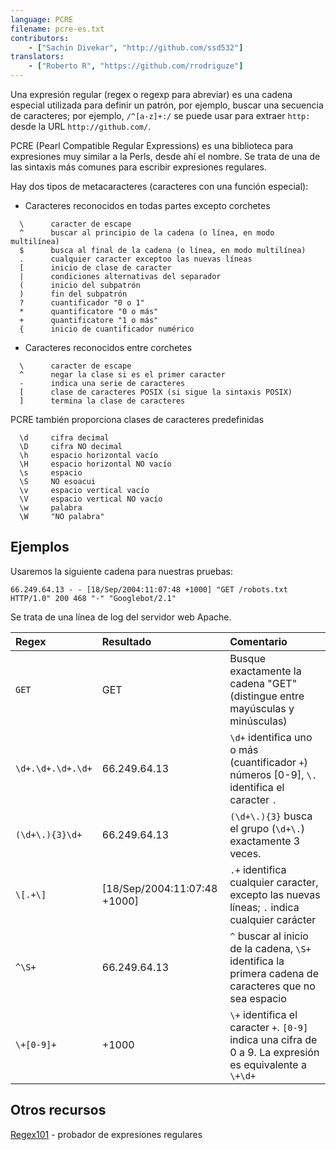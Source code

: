 ```yaml
---
language: PCRE
filename: pcre-es.txt
contributors:
    - ["Sachin Divekar", "http://github.com/ssd532"]
translators:
    - ["Roberto R", "https://github.com/rrodriguze"]
---
```


Una expresión regular (regex o regexp para abreviar) es una cadena especial
utilizada para definir un patrón, por ejemplo, buscar una secuencia de
caracteres; por ejemplo, `/^[a-z]+:/` se puede usar para extraer `http:`
desde la URL `http://github.com/`.

PCRE (Pearl Compatible Regular Expressions) es una biblioteca para expresiones
muy similar a la Perls, desde ahí el nombre. Se trata de una de las sintaxis
más comunes para escribir expresiones regulares.

Hay dos tipos de metacaracteres (caracteres con una función especial):

* Caracteres reconocidos en todas partes excepto corchetes

```
  \      caracter de escape
  ^      buscar al principio de la cadena (o línea, en modo multilínea)
  $      busca al final de la cadena (o línea, en modo multilínea)
  .      cualquier caracter exceptoo las nuevas líneas
  [      inicio de clase de caracter
  |      condiciones alternativas del separador
  (      inicio del subpatrón
  )      fin del subpatrón
  ?      cuantificador "0 o 1"
  *      quantificatore "0 o más"
  +      quantificatore "1 o más"
  {      inicio de cuantificador numérico
```

* Caracteres reconocidos entre corchetes

```
  \      caracter de escape
  ^      negar la clase si es el primer caracter
  -      indica una serie de caracteres
  [      clase de caracteres POSIX (si sigue la sintaxis POSIX)
  ]      termina la clase de caracteres
```

PCRE también proporciona clases de caracteres predefinidas

```
  \d     cifra decimal
  \D     cifra NO decimal
  \h     espacio horizontal vacío
  \H     espacio horizontal NO vacío
  \s     espacio
  \S     NO esoacui
  \v     espacio vertical vacío
  \V     espacio vertical NO vacío
  \w     palabra
  \W     "NO palabra"
```

## Ejemplos

Usaremos la siguiente cadena para nuestras pruebas:

```
66.249.64.13 - - [18/Sep/2004:11:07:48 +1000] "GET /robots.txt HTTP/1.0" 200 468 "-" "Googlebot/2.1"
```

Se trata de una línea de log del servidor web Apache.

| Regex | Resultado          | Comentario |
| :---- | :-------------- | :------ |
| `GET`   | GET | Busque exactamente la cadena "GET" (distingue entre mayúsculas y minúsculas) |
| `\d+.\d+.\d+.\d+` | 66.249.64.13 | `\d+` identifica uno o más (cuantificador `+`) números [0-9], `\.` identifica el caracter `.` |
| `(\d+\.){3}\d+` | 66.249.64.13 | `(\d+\.){3}` busca el grupo (`\d+\.`) exactamente 3 veces. |
| `\[.+\]` | [18/Sep/2004:11:07:48 +1000] | `.+` identifica cualquier caracter, excepto las nuevas líneas; `.` indica cualquier carácter |
| `^\S+` | 66.249.64.13 | `^` buscar al inicio de la cadena, `\S+` identifica la primera cadena de caracteres que no sea espacio |
| `\+[0-9]+` | +1000 | `\+` identifica el caracter `+`. `[0-9]` indica una cifra de 0 a 9. La expresión es equivalente a `\+\d+` |

## Otros recursos
[Regex101](https://regex101.com/) - probador de expresiones regulares
